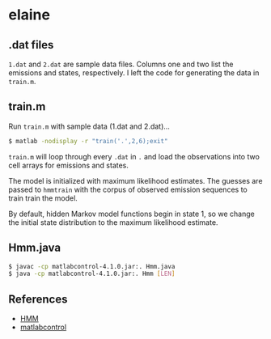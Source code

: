 elaine
======

## .dat files

`1.dat` and `2.dat` are sample data files. Columns one and two list the
emissions and states, respectively. I left the code for generating the data
in `train.m`.

## train.m

Run `train.m` with sample data (1.dat and 2.dat)...

```bash
$ matlab -nodisplay -r "train('.',2,6);exit"
```

`train.m` will loop through every `.dat` in `.` and load the observations
into two cell arrays for emissions and states.

The model is initialized with maximum likelihood estimates. The guesses are
passed to `hmmtrain` with the corpus of observed emission sequences to train
train the model.

By default, hidden Markov model functions begin in state 1, so we change
the initial state distribution to the maximum likelihood estimate.

## Hmm.java

```bash
$ javac -cp matlabcontrol-4.1.0.jar:. Hmm.java
$ java -cp matlabcontrol-4.1.0.jar:. Hmm [LEN]
```

## References
* [HMM](http://www.mathworks.com/help/stats/hidden-markov-models-hmm.html)
* [matlabcontrol](https://code.google.com/p/matlabcontrol/wiki/Walkthrough)

